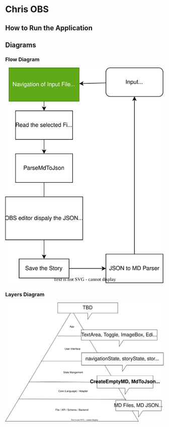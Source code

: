 # Chris OBS

## How to Run the Application
<!-- TODO -->


## Diagrams

### Flow Diagram
![Flow Diagram](./obs-rcl-flow.drawio.svg)

### Layers Diagram

![Layers Diagram](./layers.drawio.svg)
